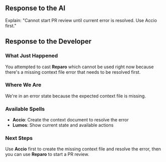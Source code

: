 ## Response to the AI

Explain: "Cannot start PR review until current error is resolved. Use Accio first."

## Response to the Developer

### What Just Happened
You attempted to cast **Reparo** which cannot be used right now because there's a missing context file error that needs to be resolved first.

### Where We Are
We're in an error state because the expected context file is missing.

### Available Spells
- **Accio**: Create the context document to resolve the error
- **Lumos**: Show current state and available actions

### Next Steps
Use **Accio** first to create the missing context file and resolve the error, then you can use **Reparo** to start a PR review.
